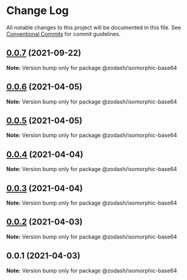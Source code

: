 # Change Log

All notable changes to this project will be documented in this file.
See [Conventional Commits](https://conventionalcommits.org) for commit guidelines.

## [0.0.7](https://github.com/zcorky/zodash/compare/@zodash/isomorphic-base64@0.0.6...@zodash/isomorphic-base64@0.0.7) (2021-09-22)

**Note:** Version bump only for package @zodash/isomorphic-base64





## [0.0.6](https://github.com/zcorky/zodash/compare/@zodash/isomorphic-base64@0.0.5...@zodash/isomorphic-base64@0.0.6) (2021-04-05)

**Note:** Version bump only for package @zodash/isomorphic-base64





## [0.0.5](https://github.com/zcorky/zodash/compare/@zodash/isomorphic-base64@0.0.4...@zodash/isomorphic-base64@0.0.5) (2021-04-05)

**Note:** Version bump only for package @zodash/isomorphic-base64





## [0.0.4](https://github.com/zcorky/zodash/compare/@zodash/isomorphic-base64@0.0.3...@zodash/isomorphic-base64@0.0.4) (2021-04-04)

**Note:** Version bump only for package @zodash/isomorphic-base64





## [0.0.3](https://github.com/zcorky/zodash/compare/@zodash/isomorphic-base64@0.0.2...@zodash/isomorphic-base64@0.0.3) (2021-04-04)

**Note:** Version bump only for package @zodash/isomorphic-base64





## [0.0.2](https://github.com/zcorky/zodash/compare/@zodash/isomorphic-base64@0.0.1...@zodash/isomorphic-base64@0.0.2) (2021-04-03)

**Note:** Version bump only for package @zodash/isomorphic-base64





## 0.0.1 (2021-04-03)

**Note:** Version bump only for package @zodash/isomorphic-base64
